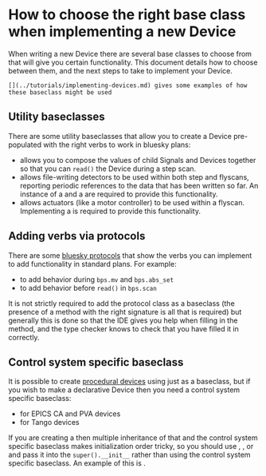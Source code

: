 # How to choose the right base class when implementing a new Device

When writing a new Device there are several base classes to choose from that will give you certain functionality. This document details how to choose between them, and the next steps to take to implement your Device.

```{seealso}
[](../tutorials/implementing-devices.md) gives some examples of how these baseclass might be used
```

## Utility baseclasses

There are some utility baseclasses that allow you to create a Device pre-populated with the right verbs to work in bluesky plans:

- [](#StandardReadable) allows you to compose the values of child Signals and Devices together so that you can `read()` the Device during a step scan.
- [](#StandardDetector) allows file-writing detectors to be used within both step and flyscans, reporting periodic references to the data that has been written so far. An instance of a [](#DetectorController) and a [](#DetectorWriter) are required to provide this functionality.
- [](#StandardFlyer) allows actuators (like a motor controller) to be used within a flyscan. Implementing a [](#FlyerController) is required to provide this functionality.

## Adding verbs via protocols

There are some [bluesky protocols](inv:bluesky#hardware) that show the verbs you can implement to add functionality in standard plans. For example:

- [](#bluesky.protocols.Movable) to add behavior during `bps.mv` and `bps.abs_set`
- [](#bluesky.protocols.Triggerable) to add behavior before `read()` in `bps.scan`

It is not strictly required to add the protocol class as a baseclass (the presence of a method with the right signature is all that is required) but generally this is done so that the IDE gives you help when filling in the method, and the type checker knows to check that you have filled it in correctly.

## Control system specific baseclass

It is possible to create [procedural devices](../explanations/declarative-vs-procedural.md) using just [](#Device) as a baseclass, but if you wish to make a declarative Device then you need a control system specific baseclass:

- [](#EpicsDevice) for EPICS CA and PVA devices
- [](#TangoDevice) for Tango devices

If you are creating a [](#StandardDetector) then multiple inheritance of that and the control system specific baseclass makes initialization order tricky, so you should use [](#TangoDeviceConnector), [](#EpicsDeviceConnector), [](#PviDeviceConnector) or [](#fastcs_connector) and pass it into the `super().__init__` rather than using the control system specific baseclass. An example of this is [](#HDFPanda).
